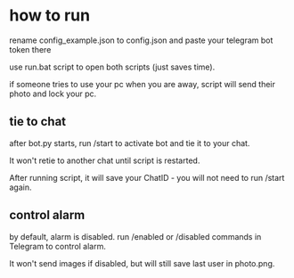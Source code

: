 # how to run

rename config_example.json to config.json and paste your telegram bot token there

use run.bat script to open both scripts (just saves time).

if someone tries to use your pc when you are away, script will send their photo and lock your pc.

## tie to chat

after bot.py starts, run /start to activate bot and tie it to your chat.

It won't retie to another chat until script is restarted.

After running script, it will save your ChatID - you will not need to run /start again.

## control alarm

by default, alarm is disabled. run /enabled or /disabled commands in Telegram to control alarm.

It won't send images if disabled, but will still save last user in photo.png.
